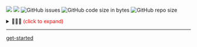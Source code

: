 <br/>

![](https://flat.badgen.net/github/last-commit/vc-awesome/docs-learning?icon=github&color=blue) ![](https://flat.badgen.net/github/commits/vc-awesome/docs-learning?icon=github) ![GitHub issues](https://img.shields.io/github/issues/vc-awesome/docs-learning?logo=github&style=flat-square&color=lightgrey) ![GitHub code size in bytes](https://img.shields.io/github/languages/code-size/vc-awesome/docs-learning?logo=github&style=social) ![GitHub repo size](https://img.shields.io/github/repo-size/vc-awesome/docs-learning?logo=github&style=social)

<details>
<summary>🎉🎉🎉 <span style="color:red">(click to expand)</span></summary>

![octodex](//octodex.github.com/images/OctoAsians_dex_Full.png ':size=45%') ![octodex](//octodex.github.com/images/blacktocats.png ':size=45%')

</details>

------

[get-started](./home/get-started.md ':include')

